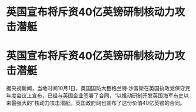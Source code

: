 # 英国宣布将斥资40亿英镑研制核动力攻击潜艇

# 英国宣布将斥资40亿英镑研制核动力攻击潜艇

据央视新闻，当地时间10月1日，英国国防大臣格兰特·沙普斯在英国执政党保守党年度会议上宣布，已经与英国企业签署了合同，“以推动研制开发英国海军有史以来最强大的”核动力攻击潜艇。英国政府网也宣布了这份价值40亿英镑的合同。

